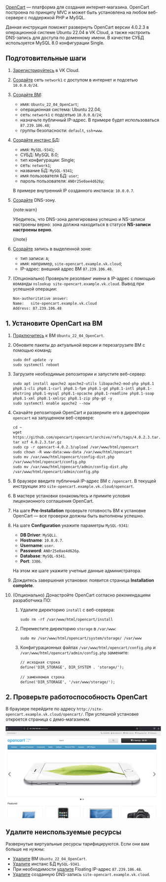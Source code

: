 [OpenCart](https://www.opencart.com) — платформа для создания интернет-магазина. OpenCart построена по принципу MVC и может быть установлена на любом веб-сервере с поддержкой PHP и MySQL.

Данная инструкция поможет развернуть OpenCart версии 4.0.2.3 в операционной системе Ubuntu 22.04 в VK Cloud, а также настроить DNS-запись для доступа по доменному имени. В качестве СУБД используется MySQL 8.0 конфигурации Single.

## Подготовительные шаги

1. [Зарегистрируйтесь](/ru/intro/start/account-registration) в VK Cloud.
1. [Создайте](/ru/networks/vnet/instructions/net#sozdanie_seti) сеть `network1` с доступом в интернет и подсетью `10.0.0.0/24`.
1. [Создайте ВМ](/ru/computing/iaas/instructions/vm/vm-create):

   - имя: `Ubuntu_22_04_OpenCart`;
   - операционная система: Ubuntu 22.04;
   - сеть: `network1` с подсетью `10.0.0.0/24`;
   - назначьте публичный IP-адрес. В примере будет использоваться `87.239.106.48`;
   - группы безопасности: `default`, `ssh+www`.

1. [Создайте инстанс БД](/ru/dbs/dbaas/instructions/create/create-single-replica):

   - имя: `MySQL-9341`;
   - СУБД: MySQL 8.0;
   - тип конфигурации: Single;
   - сеть: `network1`;
   - название БД: `MySQL-9341`;
   - имя пользователя БД: `user`;
   - пароль пользователя: `AN0r25e0ae4d626p`;

   В примере внутренний IP созданного инстанса: `10.0.0.7`.

1. [Создайте](/ru/networks/dns/publicdns#sozdanie_dns_zony) DNS-зону.

   {note:warn}

   Убедитесь, что DNS-зона делегирована успешно и NS-записи настроены верно: зона должна находиться в статусе **NS-записи настроены верно**.

   {/note}

1. [Создайте](/ru/networks/dns/publicdns#dobavlenie_resursnyh_zapisey) запись в выделенной зоне:

   - тип записи: `A`;
   - имя: например, `site-opencart.example.vk.cloud`;
   - IP-адрес: внешний адрес ВМ `87.239.106.48`.

1. (Опционально) Проверьте резолвинг имени в IP-адрес с помощью команды `nslookup site-opencart.example.vk.cloud`. Вывод при успешной операции:

   ```console
   Non-authoritative answer:
   Name:   site-opencart.example.vk.cloud
   Address: 87.239.106.48
   ```

## 1. Установите OpenCart на ВМ

1. [Подключитесь](/ru/computing/iaas/instructions/vm/vm-connect/vm-connect-nix) к ВМ `Ubuntu_22_04_OpenCart`.
1. Обновите пакеты до актуальной версии и перезагрузите ВМ с помощью команд:

   ```console
   sudo dnf update -y
   sudo systemctl reboot
   ```

1. Загрузите необходимые репозитории и запустите веб-сервер:

   ```console
   sudo apt install apache2 apache2-utils libapache2-mod-php php8.1 php8.1-cli php8.1-curl php8.1-fpm php8.1-gd php8.1-intl php8.1-mbstring php8.1-mysql php8.1-opcache php8.1-readline php8.1-soap php8.1-xml php8.1-xmlrpc php8.1-zip php-gd -y
   sudo systemctl enable apache2 --now
   ```

1. Скачайте репозиторий OpenCart и разверните его в директории `opencart` на запущенном веб-сервере:

   ```console
   cd ~
   wget https://github.com/opencart/opencart/archive/refs/tags/4.0.2.3.tar.gz
   tar xzf 4.0.2.3.tar.gz
   sudo cp -r opencart-4.0.2.3/upload /var/www/html/opencart
   sudo chown -R www-data:www-data /var/www/html/opencart
   sudo mv /var/www/html/opencart/config-dist.php /var/www/html/opencart/config.php
   sudo mv /var/www/html/opencart/admin/config-dist.php /var/www/html/opencart/admin/config.php
   ```

1. В браузере введите публичный IP-адрес ВМ с `/opencart`. В текущей инструкции это `site-opencart.example.vk.cloud/opencart`.
1. В мастере установки ознакомьтесь и примите условия лицензионного соглашения OpenCart.
1. На шаге **Pre-Installation** проверьте готовность ВМ к установке OpenCart — все проверки должны быть выполнены успешно.
1. На шаге **Configuration** укажите параметры `MySQL-9341`:

   - **DB Driver**: `MySQLi`.
   - **Hostname**: `10.0.0.7`.
   - **Username**: `user`.
   - **Password**: `AN0r25e0ae4d626p`.
   - **Database**: `MySQL-9341`.
   - **Port**: `3306`.

    На этом же шаге укажите учетные данные администратора.

1. Дождитесь завершения установки: появится страница **Installation complete**.
1. (Опционально) Донастройте OpenCart согласно рекомендациям разработчика ПО:

   1. Удалите директорию `install` с веб-сервера:

      ```console
      sudo rm -rf /var/www/html/opencart/install
      ```

   1. Переместите директорию `storage` в `/var/www`:

      ```console
      sudo mv /var/www/html/opencart/system/storage/ /var/www
      ```

   1. Конфигурационных файлах `/var/www/html/opencart/config.php` и `/var/www/html/opencart/admin/config.php` замените:

      ```console
      // исходная строка
      define('DIR_STORAGE', DIR_SYSTEM . 'storage/');

      // заменяемая строка
      define('DIR_STORAGE', '/var/www/storage/');
      ```

## 2. Проверьте работоспособность OpenCart

В браузере перейдите по адресу `http://site-opencart.example.vk.cloud/opencart/`. При успешной установке откроется страница с демо-магазином.

![](assets/opencart_shop.png)

## Удалите неиспользуемые ресурсы

Развернутые виртуальные ресурсы тарифицируются. Если они вам больше не нужны:

- [Удалите](/ru/computing/iaas/instructions/vm/vm-manage#delete_vm) ВМ `Ubuntu_22_04_OpenCart`.
- [Удалите](/ru/dbs/dbaas/instructions/manage-instance/mysql#udalenie_instansa_bd_ili_ego_hostov) инстанс БД `MySQL-9341`.
- При необходимости [удалите](/ru/networks/vnet/instructions/ip/floating-ip#delete) Floating IP-адрес `87.239.106.48`.
- [Удалите](/ru/networks/dns/publicdns#udalenie_resursnyh_zapisey) созданную DNS-запись `site-opencart.example.vk.cloud`.
